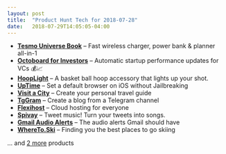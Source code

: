```yaml
---
layout: post
title:  "Product Hunt Tech for 2018-07-28"
date:   2018-07-29T14:05:05-04:00
---
```


* **[Tesmo Universe Book](https://www.producthunt.com/posts/tesmo-universe-book?utm_campaign=producthunt-api&utm_medium=api&utm_source=Application%3A+Daily+Digest+RSS+%28ID%3A+3202%29)** – Fast wireless charger, power bank & planner all-in-1
* **[Octoboard for Investors](https://www.producthunt.com/posts/octoboard-for-investors?utm_campaign=producthunt-api&utm_medium=api&utm_source=Application%3A+Daily+Digest+RSS+%28ID%3A+3202%29)** – Automatic startup performance updates for VCs 💰📈
* **[HoopLight](https://www.producthunt.com/posts/hooplight?utm_campaign=producthunt-api&utm_medium=api&utm_source=Application%3A+Daily+Digest+RSS+%28ID%3A+3202%29)** – A basket ball hoop accessory that lights up your shot.
* **[UpTime](https://www.producthunt.com/posts/uptime-3?utm_campaign=producthunt-api&utm_medium=api&utm_source=Application%3A+Daily+Digest+RSS+%28ID%3A+3202%29)** – Set a default browser on iOS without Jailbreaking
* **[Visit a City](https://www.producthunt.com/posts/visit-a-city?utm_campaign=producthunt-api&utm_medium=api&utm_source=Application%3A+Daily+Digest+RSS+%28ID%3A+3202%29)** – Create your personal travel guide
* **[TgGram](https://www.producthunt.com/posts/tggram?utm_campaign=producthunt-api&utm_medium=api&utm_source=Application%3A+Daily+Digest+RSS+%28ID%3A+3202%29)** – Create a blog from a Telegram channel
* **[Flexihost](https://www.producthunt.com/posts/flexihost?utm_campaign=producthunt-api&utm_medium=api&utm_source=Application%3A+Daily+Digest+RSS+%28ID%3A+3202%29)** – Cloud hosting for everyone
* **[Spivay](https://www.producthunt.com/posts/spivay?utm_campaign=producthunt-api&utm_medium=api&utm_source=Application%3A+Daily+Digest+RSS+%28ID%3A+3202%29)** – Tweet music! Turn your tweets into songs.
* **[Gmail Audio Alerts](https://www.producthunt.com/posts/gmail-audio-alerts?utm_campaign=producthunt-api&utm_medium=api&utm_source=Application%3A+Daily+Digest+RSS+%28ID%3A+3202%29)** – The audio alerts Gmail should have
* **[WhereTo.Ski](https://www.producthunt.com/posts/whereto-ski?utm_campaign=producthunt-api&utm_medium=api&utm_source=Application%3A+Daily+Digest+RSS+%28ID%3A+3202%29)** – Finding you the best places to go skiing

… and [2 more](https://www.producthunt.com/tech) products